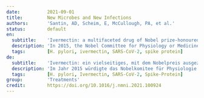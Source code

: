 ```yaml
---
date:          2021-09-01
title:         New Microbes and New Infections
authors:       'Santin, AD, Scheim, E, McCullough, PA, et al.'
status:        default
en:
  subtitle:    'Ivermectin: a multifaceted drug of Nobel prize-honoured distinction with indicated efficacy against a new global scourge, COVID-19'
  description: 'In 2015, the Nobel Committee for Physiology or Medicine, in its only award for treatments of infectious diseases since six decades prior, honoured the discovery of ivermectin (IVM), a multifaceted drug deployed against some of the world’s most devastating tropical diseases. Since March 2020, when IVM was first used against a new global scourge, COVID-19, more than 20 randomized clinical trials (RCTs) have tracked such inpatient and outpatient treatments. Six of seven meta-analyses of IVM treatment RCTs reporting in 2021 found notable reductions in COVID-19 fatalities, with a mean 31% relative risk of mortality vs. controls. During mass IVM treatments in Peru, excess deaths fell by a mean of 74% over 30 days in its ten states with the most extensive treatments. Reductions in deaths correlated with the extent of IVM distributions in all 25 states with p < 0.002. Sharp reductions in morbidity using IVM were also observed in two animal models, of SARS-CoV-2 and a related betacoronavirus. The indicated biological mechanism of IVM, competitive binding with SARS-CoV-2 spike protein, is likely non-epitope specific, possibly yielding full efficacy against emerging viral mutant strains.'
  tags:        [H. pylori, ivermectin, SARS-CoV-2, spike protein]
de:
  subtitle:    'Ivermectin: ein vielseitiges, mit dem Nobelpreis ausgezeichnetes Medikament mit nachgewiesener Wirksamkeit gegen eine neue globale Geißel, COVID-19'
  description: 'Im Jahr 2015 würdigte das Nobelkomitee für Physiologie oder Medizin mit seinem einzigen Preis für die Behandlung von Infektionskrankheiten seit sechs Jahrzehnten die Entdeckung von Ivermectin (IVM), einem vielseitigen Medikament, das gegen einige der verheerendsten Tropenkrankheiten der Welt eingesetzt wird. Seit März 2020, als IVM erstmals gegen eine neue globale Geißel, COVID-19, eingesetzt wurde, haben mehr als 20 randomisierte klinische Studien (RCTs) solche stationären und ambulanten Behandlungen verfolgt. Sechs von sieben Meta-Analysen der RCTs zur IVM-Behandlung, die 2021 veröffentlicht wurden, ergaben eine bemerkenswerte Verringerung der COVID-19-Todesfälle, mit einem durchschnittlichen relativen Sterberisiko von 31 % im Vergleich zu den Kontrollen. Während der massiven IVM-Behandlungen in Peru gingen die überzähligen Todesfälle in den zehn Bundesstaaten mit den umfangreichsten Behandlungen innerhalb von 30 Tagen um durchschnittlich 74 % zurück. Der Rückgang der Todesfälle korrelierte mit dem Ausmaß der IVM-Verteilung in allen 25 Bundesstaaten mit p < 0,002. Ein deutlicher Rückgang der Morbidität durch IVM wurde auch in zwei Tiermodellen beobachtet, und zwar bei SARS-CoV-2 und einem verwandten Betacoronavirus. Der angegebene biologische Mechanismus von IVM, die kompetitive Bindung an das SARS-CoV-2-Spike-Protein, ist wahrscheinlich nicht epitopspezifisch, was möglicherweise zu einer vollständigen Wirksamkeit gegen neu auftretende virale Mutantenstämme führt.' 
  tags:        [H. pylori, Ivermectin, SARS-CoV-2, Spike-Protein]
group:         'Treatments'
credit:        https://doi.org/10.1016/j.nmni.2021.100924
---
```

